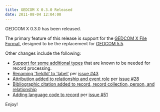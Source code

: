 ```yaml
---
title: GEDCOM X 0.3.0 Released
date: 2011-08-04 12:04:00
---
```


GEDCOM X 0.3.0 has been released.

The primary feature of this release is support for the [GEDCOM X File Format](http://www.gedcomx.org/File-Format.html),
designed to be the replacement for [GEDCOM 5.5](https://devnet.familysearch.org/docs/gedcom/gedcom55.pdf).

Other changes include the following:

* [Support for some additional types](https://github.com/FamilySearch/gedcomx/commit/48cbe9b88618846f66b19d9f67ca80bbf3a7da7c)
  that are known to be needed for record processing.
* [Renaming 'fieldId' to 'label'](https://github.com/FamilySearch/gedcomx/commit/c8b0d5693f27fc01fbfde3f7eed35839fb235296)
  per [issue #43](https://github.com/FamilySearch/gedcomx/issues/43)
* [Attribution added to relationship and event role](https://github.com/FamilySearch/gedcomx/commit/8ea41a7980d47eff4fd52de3a5cf516fbefcead4)
  per [issue #28](https://github.com/FamilySearch/gedcomx/issues/28)
* [Bibliographic citation added to record, record collection, person, and relationship](https://github.com/FamilySearch/gedcomx/commit/2a49d491370fdca08c266dba8534a609e66bf85d)
* [Adding language code to record](https://github.com/FamilySearch/gedcomx/commit/34f6c7f00d85663e71cdda89a084c430b095e59c)
  per [issue #51](https://github.com/FamilySearch/gedcomx/issues/51)

Enjoy!
